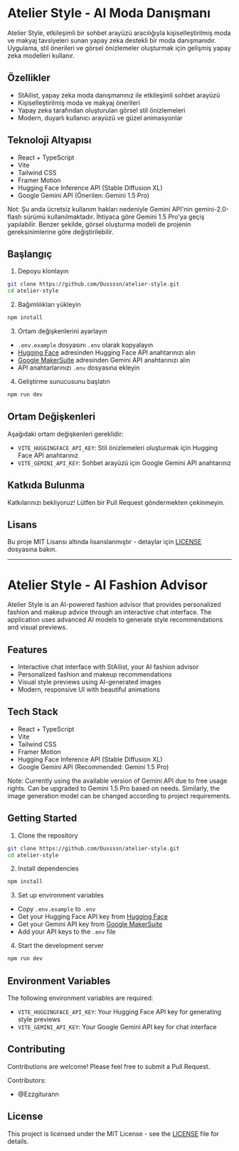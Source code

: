 # Atelier Style - AI Moda Danışmanı

Atelier Style, etkileşimli bir sohbet arayüzü aracılığıyla kişiselleştirilmiş moda ve makyaj tavsiyeleri sunan yapay zeka destekli bir moda danışmanıdır. Uygulama, stil önerileri ve görsel önizlemeler oluşturmak için gelişmiş yapay zeka modelleri kullanır.

## Özellikler

- StAilist, yapay zeka moda danışmanınız ile etkileşimli sohbet arayüzü
- Kişiselleştirilmiş moda ve makyaj önerileri
- Yapay zeka tarafından oluşturulan görsel stil önizlemeleri
- Modern, duyarlı kullanıcı arayüzü ve güzel animasyonlar

## Teknoloji Altyapısı

- React + TypeScript
- Vite
- Tailwind CSS
- Framer Motion
- Hugging Face Inference API (Stable Diffusion XL)
- Google Gemini API (Önerilen: Gemini 1.5 Pro)

Not: Şu anda ücretsiz kullanım hakları nedeniyle Gemini API'nin gemini-2.0-flash sürümü kullanılmaktadır. İhtiyaca göre Gemini 1.5 Pro'ya geçiş yapılabilir. Benzer şekilde, görsel oluşturma modeli de projenin gereksinimlerine göre değiştirilebilir.

## Başlangıç

1. Depoyu klonlayın
```bash
git clone https://github.com/Oussssn/atelier-style.git
cd atelier-style
```

2. Bağımlılıkları yükleyin
```bash
npm install
```

3. Ortam değişkenlerini ayarlayın
- `.env.example` dosyasını `.env` olarak kopyalayın
- [Hugging Face](https://huggingface.co/settings/tokens) adresinden Hugging Face API anahtarınızı alın
- [Google MakerSuite](https://makersuite.google.com/app/apikey) adresinden Gemini API anahtarınızı alın
- API anahtarlarınızı `.env` dosyasına ekleyin

4. Geliştirme sunucusunu başlatın
```bash
npm run dev
```

## Ortam Değişkenleri

Aşağıdaki ortam değişkenleri gereklidir:

- `VITE_HUGGINGFACE_API_KEY`: Stil önizlemeleri oluşturmak için Hugging Face API anahtarınız
- `VITE_GEMINI_API_KEY`: Sohbet arayüzü için Google Gemini API anahtarınız

## Katkıda Bulunma

Katkılarınızı bekliyoruz! Lütfen bir Pull Request göndermekten çekinmeyin.

## Lisans

Bu proje MIT Lisansı altında lisanslanmıştır - detaylar için [LICENSE](LICENSE) dosyasına bakın.

---

# Atelier Style - AI Fashion Advisor

Atelier Style is an AI-powered fashion advisor that provides personalized fashion and makeup advice through an interactive chat interface. The application uses advanced AI models to generate style recommendations and visual previews.

## Features

- Interactive chat interface with StAilist, your AI fashion advisor
- Personalized fashion and makeup recommendations
- Visual style previews using AI-generated images
- Modern, responsive UI with beautiful animations

## Tech Stack

- React + TypeScript
- Vite
- Tailwind CSS
- Framer Motion
- Hugging Face Inference API (Stable Diffusion XL)
- Google Gemini API (Recommended: Gemini 1.5 Pro)

Note: Currently using the available version of Gemini API due to free usage rights. Can be upgraded to Gemini 1.5 Pro based on needs. Similarly, the image generation model can be changed according to project requirements.

## Getting Started

1. Clone the repository
```bash
git clone https://github.com/Oussssn/atelier-style.git
cd atelier-style
```

2. Install dependencies
```bash
npm install
```

3. Set up environment variables
- Copy `.env.example` to `.env`
- Get your Hugging Face API key from [Hugging Face](https://huggingface.co/settings/tokens)
- Get your Gemini API key from [Google MakerSuite](https://makersuite.google.com/app/apikey)
- Add your API keys to the `.env` file

4. Start the development server
```bash
npm run dev
```

## Environment Variables

The following environment variables are required:

- `VITE_HUGGINGFACE_API_KEY`: Your Hugging Face API key for generating style previews
- `VITE_GEMINI_API_KEY`: Your Google Gemini API key for chat interface

## Contributing

Contributions are welcome! Please feel free to submit a Pull Request.

Contributors:
- @Ezzgiturann

## License

This project is licensed under the MIT License - see the [LICENSE](LICENSE) file for details.